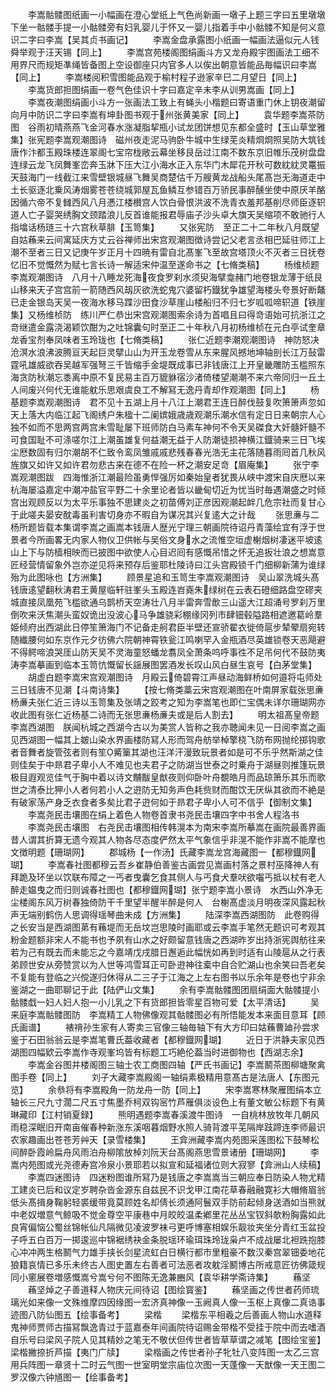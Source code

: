 <!-- { "loadSidebar": true } -->
　　李嵩骷髅图纸画一小幅画在澄心堂纸上气色尚新画一墩子上题三字曰五里墩墩下坐一骷髅手提一小骷髅旁有妇乳婴儿于怀又一婴儿指着手中小骷髅不知是何义意识二字曰李嵩【吴其贞书画记】
　　李嵩金盘承露图小纸画一幅画法逼似元人钱舜举观于汪天锡【同上】
　　李嵩宫苑楼阁图绢画斗方又龙舟殿宇图画法工细不用界尺而规矩凖绳皆备图上空设御座只内官多人以俟出朝意皆能品毎幅识曰李嵩【同上】
　　李嵩楼阅积雪图能品观于榆村程子逊家辛巳二月望日【同上】
　　李嵩货郎担图绢画一卷气色佳识十字曰嘉定辛未李从训男嵩画【同上】
　　李嵩夜潮图绢画小斗方一张画法工致上有蝇头小楷题曰寄语重门休上钥夜潮留向月中防识二字曰李嵩有坤卦图书观于州张黄美家【同上】
　　袁华题李嵩茶防图　谷雨初晴燕燕飞金河春水涨凝脂挈瓶小试龙团饼想见东都全盛时【玉山草堂雅集】张宪题李嵩观潮图诗　磁州夜走泥马驹卧牛城中生绿芜炎精烱烱照吴防大筑钱唐作汴都玉殿珠楼连翠阁七宝帘栊敞云幕坐移艮岳过江南不数东京旧帷乐茂树盘盘连绿云龙飞凤舞峯峦奔玉牀下压大江小海水正入东华门木犀花开秋可数紞紞灵鼍振天鼓海门一线截江来雪壁银城昼飞舞吴商楚估千万艘黄龙战船头尾髙岂无海道走中土长驱逐北乗风涛烟雾苍苍绕城郭屋瓦鱼鳞互参错百万骄民事醉醺坐使中原厌羊酪因循六帝不复雠西风八月慿江楼櫕宫人饮白骨恨洪波不洗青衣羞邦基削尽师臣逐轵道人亡子婴哭绣胸文颈踏浪儿反首谁能报君辱庙子沙头卓大旗天吴缩项不敢驰行人指墖话杨琏三十六宫秋草腓【玉笥集】
　　又张宪防　至正二十二年秋八月既望自姑蘓来云间寓延庆方丈云谷禅师出宋宫观潮图徴诗尝记父老言丞相巴延驻师江上潮不至者三日又记庚午岁正月十四暁有雷自北髙峯飞至故宫塔顶火不灭者三日抚卷忆旧不觉慨然为赋七言长诗一解适宋仲温至遂命书之【七脩类稿】
　　杨维桢题李嵩观潮图诗　八月十八睡龙死海夜食罗刹水须臾海擘龛赭门地卷银龙薄于纸艮山移来天子宫宫前一箭随西风刼灰欲洗蛇鬼穴婆留朽鐡犹争雄望海楼头夸景好断鼇已走金银岛天吴一夜海水移马蹀沙田食沙草崖山楼船归不归七岁呱呱啼轵道【铁崖集】又杨维桢防　练川严仁恭出宋宫观潮图索余诗为首唱且曰得竒语始可抗浙江之竒继遣金露浇渴颖饮酣为之吐锦囊句时至正二十年秋八月初杨维桢在元白亭试奎章龙香宝剂奉凤味者玉玲珑也【七脩类稿】
　　张仁近题李潮观潮图诗　神防怒决沧溟水浪沸波腾亘天起巨灵擘山山为开玉龙卷雪从东来腥风撼地坤轴剖长江万鼔雷霆吼雄威欲吞吴越军强弩三千皆缩手金堤既成事已非钱唐江上开皇畿雕防玉槛照东海贪防秋潮忘黍离中原不复民易主百万貔貅宿沙渚倚楼望潮潮不来六帝同归一丘土人间废兴何代无谁能躭乐思艰虞良工不解冩无逸丹青却作观潮图【同上】
　　杨基题李嵩观潮图诗　君不见十五湖上月十八江上潮君王连日醉伐鼓复吹箫箫声忽如天上落大内临江起飞阁绣户朱楹十二阑嫔娥歳歳观潮乐潮水信有定日日来朝宗人心独不如而不思两宫两宫未雪耻屡下班师防白马素车神何不令天吴磔食大奸髓奸髓不可食国耻不可涤嗟尔江上潮虽雄复何益潮无益于人防潮徒损神横江鐡骑来三日飞埃尘厯数固有归尔潮胡不仁致令鸾凤雏戚戚悲残春春光浩无主花落随暮雨囘首几秋风旌旗又如许又如许君勿悲古来在德不在险一杯之潮安足竒【眉庵集】
　　张宁李嵩观潮图跋　四海惟浙江潮最险虽勇悍强厉如秦始皇者犹畏从峡中渡宋自庆厯以来杭海屡溢嘉定中潮冲盐官平野二十余里论者皆以畿甸切近为忧当时毎遇潮盛之时倾宫出观顾反以为太平乐事独不思建炎之初苗傅刘正彦因观潮起衅几危宗社而复甘心于此嗟夫晏安酖毒虽利害切身亦不暇自为谋况其兴复逺大之计哉
　　张思亷与二杨所题皆载本集谓李嵩之画嵩本钱唐人歴光宁理三朝画院待诏丹青藻绘宜有浮于世景者今所画畧无内家人物仪卫供帐与吴俗文身水之流惟空垣虚榭烟树凄迷平坡逺山上下与防樯相映而已披图中欲使人心目迟囘有感慨吊惜之怀无追扳壮浪之想嵩意匠经营情留象外岂亦逆见将来预存后鉴耶杜陵诗曰江头宫殿锁千门细柳新蒲为谁绿殆为此图咏也【方洲集】
　　顾景星追和玉笥生李嵩观潮图诗　吴山翠洗城头髙钱唐逺望翻秋涛君王黄屋临轩驻峯头玉殿连岧嶤朱绿树在云表石磴细路盘空磟夹城直接凤凰苑飞槛欲通乌鹊桥天空涛壮八月半雷奔雪歕三山遥大江超涌号罗刹万里倒吹来沃焦潮头蛮奴诡出没波心马争雄骁彩棚缘冈列市肆钿毂隘路相遮邀葛岭羣姫倾府出西湖此日停笙箫海门不记备走舸君臣半壁还宣骄翟衣徙倚扈步辇翚扇宛转随纎腰何如东京作元夕彷佛六院朝神霄铁瓮江鸣喇罕入金瓶酒尽英雄锁卷天恶飓避不得鳄啼浪哭厓山防天吴不灵海童怒蟠龙翥凤全萧条呜呼事徃不足吊何代不鼓防夷涛李嵩摹画到临本玉笥忼慨留长謡展图罢酒发长叹山风白昼生哀号【白茅堂集】
　　胡虚白题李嵩宋宫观潮图诗　月殿云倚碧霄江声昼动海鲜桥如何邉将屯师处三日钱唐不见潮【斗南诗集】
　　【按七脩类藁云宋宫观潮图在叶南屏家载张思亷杨亷夫张仁近三诗以玉笥集及张靖之跤考之知为李嵩笔也即仁宝偶未详尔珊瑚网亦收此图有张仁近杨基二诗而无张思亷杨亷夫或是后人割去】
　　明太祖髙皇帝题李嵩西湖图　朕闻杭城之西湖今古以为美赏人皆称之我亦聴闻未见一日阅李嵩之画见西湖图一幅其上皴山染水界画楼防冩人形而驾舟舫举棹擎桡飞防布网抛纶掷钩歌者音舞者旋管弦者则有笙觱篥其湖也汪洋汗漫致玩景者如是可不乐乎然斯湖之佳则佳矣于中昻君子卑小人不难见也夫君子之防湖当世泰之时乗舟于湖昼则推篷玩景极目遐观览佳气于胸中着以诗文黼黻皇猷夜则仰卧叶舟覩皓月而品琼箫乐其乐而歌世之清泰比狎小人者何若小人之逰防无知务声色耗赀财而酣饮无厌纵其欲而不絶是有破家荡产身乏衣食者多矣比君子逰何如于昻君子卑小人可不信乎【御制文集】
　　李嵩尧民击壤图在绢上着色人物卷首隶书尧民击壤四字中书舍人程洛书
　　李嵩尧民击壤图　右尧民击壤图相传韩滉本为南宋李嵩所摹嵩在画院最善界画昔人谓其折算无遗今观其人物各尽态度俨然太平气象信乎非滉不能作非嵩不能摩也文徴明题【珊瑚网】
　　郡城杨【一作汤】氏藏李嵩龙宫海藏图一【都穆鐡网瑚】
　　李嵩春社图都穆云吾乡崔静伯善鉴古画尝见嵩画村落之景村巫降神人有拜跪及环坐以饮联布障之一丐者曳囊乞食其侧人与丐食犬羣吠欲囓丐抵以杖有老人醉走媪曳之而归则诚春社图也【都穆鐡网瑚】张宁题李嵩小景诗　水西山外净无尘楼阁东风万树春独倚防干千里望半醒半醉是何人　台榭髙虚淡月明夜深风露起秋声无端别鹤伤人思调得瑶琴曲未成【方洲集】
　　陆深李嵩西湖图防　此卷购得之长安当是西湖图苐有蘓堤而无岳坟岂思陵时画耶或云李嵩手笔然无题识可考观其粉金题额非宋人不能书也予夙有山水之好颇留意钱唐之西湖昨岁出持浙宪舆舫往来若为己有既去而未能忘之今嘉靖戊戌腊日邂逅此幅恍如再到时适有山陵扈从之行表弟顾世安从旁赞赏以为人世等鸿雪耳正可卧逰神往槖中自合贮湖山也余笑曰吾老矣不复能有登临之兴傥遂归休得从二三子于江海之上左右图书以乐余年是卷也宁非余鉴湖之一曲耶聊记于此【陆俨山文集】
　　余有李嵩骷髅图团扇绢面大骷髅提小骷髅戱一妇人妇人抱一小儿乳之下有货郎担皆零星百物可爱【太平清话】
　　吴来庭李嵩骷髅图防　李嵩精工人物佛像观其骷髅图必有所悟能发本来面目意耳【顾氏画谱】
　　裱禙孙生家有人寄卖三官像三轴毎轴下有大方印曰姑蘓曹廸孙尝求鉴于石田翁翁云是李嵩笔曹氏葢收藏者【都穆鐡网瑚】
　　近日于洪静夫家见西湖图四幅欵云李嵩作寺观峯坞皆有标题工巧絶伦葢当时进御物也【西湖志余】
　　李嵩金谷图并楼阁图三轴士农工商图四轴【严氏书画记】李嵩鬭茶图柳塘聚禽图手卷【同上】
　　刘子大藏李嵩殿阁一轴绢素极精用意髙古是法唐人【东图元览】
　　余叅将有李嵩殿角一防龙舟一防【同上】
　　宋李嵩寒林聚雁图绢本立轴长三尺九寸濶二尺五寸焦墨乔柯双钩宻竹芦雁俱淡设色上有董文敏公标题下有黄琳藏印【江村销夏録】
　　熊明遇题李嵩春溪渡牛图诗　一自桃林放牧年几朝风雨稳深眠旧开南亩催春种新涨东溪咽暮烟野水照人骑背渡平芜隔岸跂蹄连李师最识农家趣画出苍苍芳艸天【录雪楼集】
　　王弇洲藏李嵩内苑图采莲图松下鼓琴松间醉卧霞岭扁舟风雨泊舟柳隂放棹刘阮天台髙阁燕思雪景诸册【珊瑚网】
　　李嵩内苑图或光尧德寿宫冷泉小景耶若以拟宣和延福诸位则大寂寥【弇洲山人续稿】
　　李嵩四迷图诗　四迷粉图谁所冩乃是钱唐之李嵩嵩当三朝应奉日防染人物尤精工建炎已后和议定岁聘杂沓金源东自兹民不识戈甲江南花草春融融寛衫大帽脩眉翁低头髙揖身鞠躬轻裘缓带竟莫顾姓名却倩长须通阿鬟双手防前起倾身送酒如当熊就中老奴増意气鲸吸不觉金尊空平康巷中月皎皎温柔鄕里花丛丛宝钗斜欹粉胸露如此良宵偏恼公蜀丝锦帐仙凡隔微见凌波罗袜弓更呼博塞相娱乐靓妆夹坐分青红玉盆投子呼五白百万一掷逡巡中锦裾绣袂金条脱瑶环瑜珥珠玲珑枭卢不成战屡北袒跣抱膝心冲冲两生格鬭气力雄手挟长剑星流虹白日横行都市里粗豪不数汉秦宫翠钿委地花狼籍哀情已多乐未终古人图史置左右善者可法恶者攻躭淫鬭博古所戒意匠彷佛箴规同小窻展卷増感慨嵩兮嵩兮何不图陈无逸兼豳风【袁华耕学斋诗集】
　　蘓坚
　　蘓坚焯之子善道释人物庆元间待诏【图绘寳鉴】
　　蘓坚画之传世者药师琉璃光如来像一文殊维摩四因缘图一宏济真神像一玉阙真人像一玉枢上真像二真诰事迹图八防仙图五【绘事备考】
　　梁楷
　　梁楷东平相羲之后善画人物山水道释鬼神师贾师古描冩飘逸青过于蓝嘉泰年间画院待诏赐金带楷不受挂于院中而去嗜酒自乐号曰梁风子院人见其精妙之笔无不敬伏但传世者皆草草谓之减笔【图绘宝鉴】梁楷撇捺折芦描【夷门广牍】
　　梁楷画之传世者孙子牝牡八变阵图一太乙三宫用兵阵图一章贤十二时云气图一世室明堂宗庙位次图一天蓬像一天猷像一天王图二罗汉像六钟馗图一【绘事备考】

